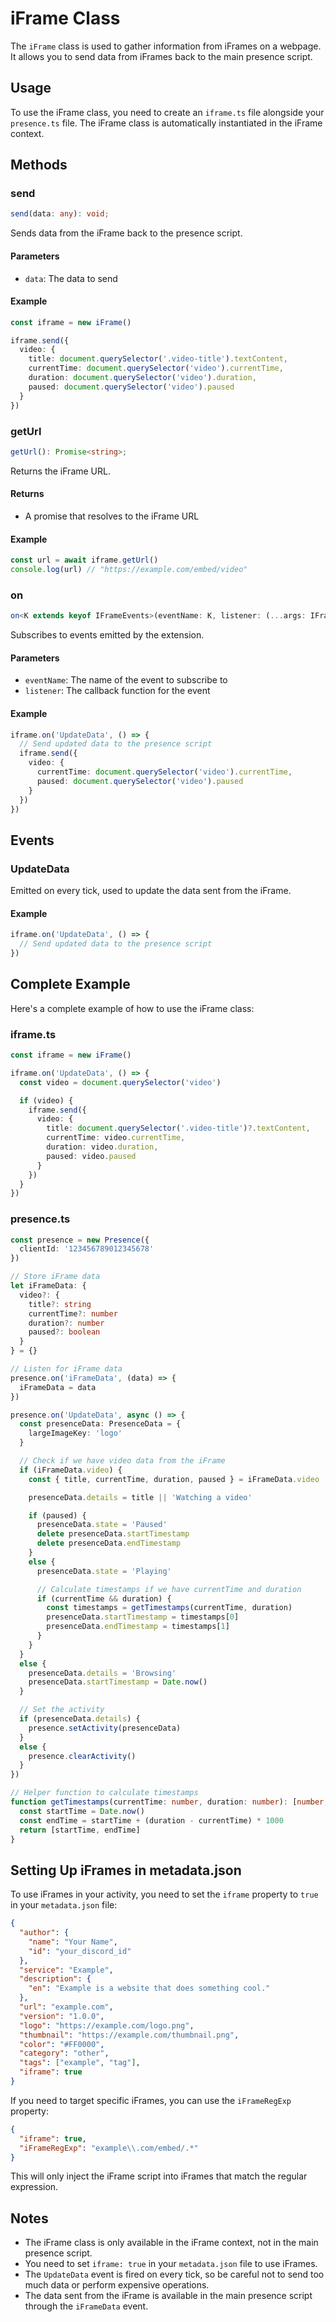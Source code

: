 # iFrame Class

The `iFrame` class is used to gather information from iFrames on a webpage. It allows you to send data from iFrames back to the main presence script.

## Usage

To use the iFrame class, you need to create an `iframe.ts` file alongside your `presence.ts` file. The iFrame class is automatically instantiated in the iFrame context.

## Methods

### send

<!-- eslint-skip -->

```typescript
send(data: any): void;
```

Sends data from the iFrame back to the presence script.

#### Parameters

- `data`: The data to send

#### Example

```typescript
const iframe = new iFrame()

iframe.send({
  video: {
    title: document.querySelector('.video-title').textContent,
    currentTime: document.querySelector('video').currentTime,
    duration: document.querySelector('video').duration,
    paused: document.querySelector('video').paused
  }
})
```

### getUrl

<!-- eslint-skip -->

```typescript
getUrl(): Promise<string>;
```

Returns the iFrame URL.

#### Returns

- A promise that resolves to the iFrame URL

#### Example

```typescript
const url = await iframe.getUrl()
console.log(url) // "https://example.com/embed/video"
```

### on

<!-- eslint-skip -->

```typescript
on<K extends keyof IFrameEvents>(eventName: K, listener: (...args: IFrameEvents[K]) => Awaitable<void>): void;
```

Subscribes to events emitted by the extension.

#### Parameters

- `eventName`: The name of the event to subscribe to
- `listener`: The callback function for the event

#### Example

```typescript
iframe.on('UpdateData', () => {
  // Send updated data to the presence script
  iframe.send({
    video: {
      currentTime: document.querySelector('video').currentTime,
      paused: document.querySelector('video').paused
    }
  })
})
```

## Events

### UpdateData

Emitted on every tick, used to update the data sent from the iFrame.

#### Example

```typescript
iframe.on('UpdateData', () => {
  // Send updated data to the presence script
})
```

## Complete Example

Here's a complete example of how to use the iFrame class:

### iframe.ts

```typescript
const iframe = new iFrame()

iframe.on('UpdateData', () => {
  const video = document.querySelector('video')

  if (video) {
    iframe.send({
      video: {
        title: document.querySelector('.video-title')?.textContent,
        currentTime: video.currentTime,
        duration: video.duration,
        paused: video.paused
      }
    })
  }
})
```

### presence.ts

```typescript
const presence = new Presence({
  clientId: '123456789012345678'
})

// Store iFrame data
let iFrameData: {
  video?: {
    title?: string
    currentTime?: number
    duration?: number
    paused?: boolean
  }
} = {}

// Listen for iFrame data
presence.on('iFrameData', (data) => {
  iFrameData = data
})

presence.on('UpdateData', async () => {
  const presenceData: PresenceData = {
    largeImageKey: 'logo'
  }

  // Check if we have video data from the iFrame
  if (iFrameData.video) {
    const { title, currentTime, duration, paused } = iFrameData.video

    presenceData.details = title || 'Watching a video'

    if (paused) {
      presenceData.state = 'Paused'
      delete presenceData.startTimestamp
      delete presenceData.endTimestamp
    }
    else {
      presenceData.state = 'Playing'

      // Calculate timestamps if we have currentTime and duration
      if (currentTime && duration) {
        const timestamps = getTimestamps(currentTime, duration)
        presenceData.startTimestamp = timestamps[0]
        presenceData.endTimestamp = timestamps[1]
      }
    }
  }
  else {
    presenceData.details = 'Browsing'
    presenceData.startTimestamp = Date.now()
  }

  // Set the activity
  if (presenceData.details) {
    presence.setActivity(presenceData)
  }
  else {
    presence.clearActivity()
  }
})

// Helper function to calculate timestamps
function getTimestamps(currentTime: number, duration: number): [number, number] {
  const startTime = Date.now()
  const endTime = startTime + (duration - currentTime) * 1000
  return [startTime, endTime]
}
```

## Setting Up iFrames in metadata.json

To use iFrames in your activity, you need to set the `iframe` property to `true` in your `metadata.json` file:

```json
{
  "author": {
    "name": "Your Name",
    "id": "your_discord_id"
  },
  "service": "Example",
  "description": {
    "en": "Example is a website that does something cool."
  },
  "url": "example.com",
  "version": "1.0.0",
  "logo": "https://example.com/logo.png",
  "thumbnail": "https://example.com/thumbnail.png",
  "color": "#FF0000",
  "category": "other",
  "tags": ["example", "tag"],
  "iframe": true
}
```

If you need to target specific iFrames, you can use the `iFrameRegExp` property:

```json
{
  "iframe": true,
  "iFrameRegExp": "example\\.com/embed/.*"
}
```

This will only inject the iFrame script into iFrames that match the regular expression.

## Notes

- The iFrame class is only available in the iFrame context, not in the main presence script.
- You need to set `iframe: true` in your `metadata.json` file to use iFrames.
- The `UpdateData` event is fired on every tick, so be careful not to send too much data or perform expensive operations.
- The data sent from the iFrame is available in the main presence script through the `iFrameData` event.
